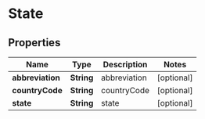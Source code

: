 
# State

## Properties
Name | Type | Description | Notes
------------ | ------------- | ------------- | -------------
**abbreviation** | **String** | abbreviation |  [optional]
**countryCode** | **String** | countryCode |  [optional]
**state** | **String** | state |  [optional]



